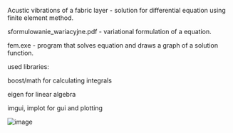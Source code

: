 Acustic vibrations of a fabric layer - solution for differential equation using finite element method.

sformulowanie_wariacyjne.pdf - variational formulation of a equation.

fem.exe - program that solves equation and draws a graph of a solution function.

used libraries:

boost/math for calculating integrals

eigen for linear algebra

imgui, implot for gui and plotting


![image](https://user-images.githubusercontent.com/46354460/221707091-3f8966ab-65ad-4b8b-9119-3aa1ce799bcc.png)






